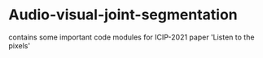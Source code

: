 # Audio-visual-joint-segmentation
contains some important code modules for ICIP-2021 paper 'Listen to the pixels'
